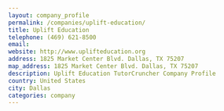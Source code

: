 ```yaml
---
layout: company_profile
permalink: /companies/uplift-education/
title: Uplift Education
telephone: (469) 621-8500
email: 
website: http://www.uplifteducation.org
address: 1825 Market Center Blvd. Dallas, TX 75207
map_address: 1825 Market Center Blvd. Dallas, TX 75207
description: Uplift Education TutorCruncher Company Profile
country: United States
city: Dallas
categories: company
---
```


